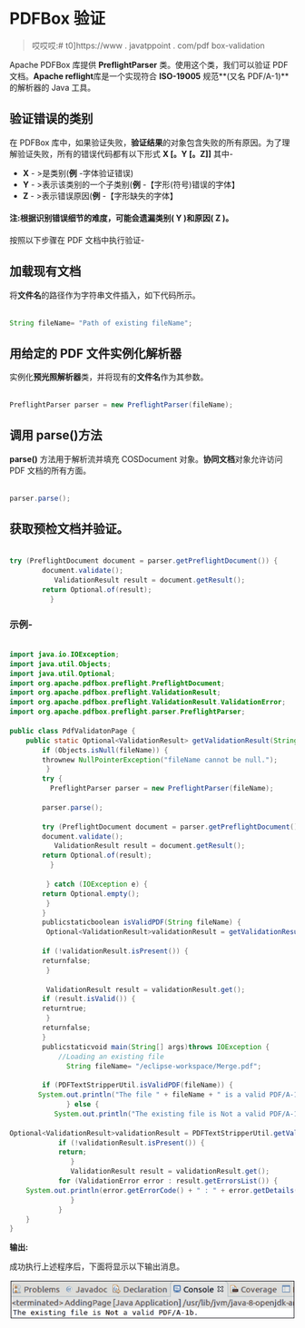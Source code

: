# PDFBox 验证

> 哎哎哎:# t0]https://www . javatppoint . com/pdf box-validation

Apache PDFBox 库提供 **PreflightParser** 类。使用这个类，我们可以验证 PDF 文档。**Apache reflight**库是一个实现符合 **ISO-19005** 规范**(又名 PDF/A-1)** 的解析器的 Java 工具。

## 验证错误的类别

在 PDFBox 库中，如果验证失败，**验证结果**的对象包含失败的所有原因。为了理解验证失败，所有的错误代码都有以下形式 **X [。Y [。Z]]** 其中-

*   **X** - >是类别(**例** -字体验证错误)
*   **Y** - >表示该类别的一个子类别(**例** -【字形(符号)错误的字体】
*   **Z** - >表示错误原因(**例** -【字形缺失的字体】

#### 注:根据识别错误细节的难度，可能会遗漏类别( **Y** )和原因( **Z** )。

按照以下步骤在 PDF 文档中执行验证-

## 加载现有文档

将**文件名**的路径作为字符串文件插入，如下代码所示。

```java

String fileName= "Path of existing fileName";

```

## 用给定的 PDF 文件实例化解析器

实例化**预光照解析器**类，并将现有的**文件名**作为其参数。

```java

PreflightParser parser = new PreflightParser(fileName);

```

## 调用 parse()方法

**parse()** 方法用于解析流并填充 COSDocument 对象。**协同文档**对象允许访问 PDF 文档的所有方面。

```java

parser.parse();

```

## 获取预检文档并验证。

```java

try (PreflightDocument document = parser.getPreflightDocument()) {
		document.validate();
		   ValidationResult result = document.getResult();
		return Optional.of(result);
		  }

```

### 示例-

```java

import java.io.IOException;
import java.util.Objects;
import java.util.Optional;
import org.apache.pdfbox.preflight.PreflightDocument;
import org.apache.pdfbox.preflight.ValidationResult;
import org.apache.pdfbox.preflight.ValidationResult.ValidationError;
import org.apache.pdfbox.preflight.parser.PreflightParser;

public class PdfValidatonPage {	
	public static Optional<ValidationResult> getValidationResult(String fileName) {
		if (Objects.isNull(fileName)) {
		thrownew NullPointerException("fileName cannot be null.");
		 }
		try {
		  PreflightParser parser = new PreflightParser(fileName);

		parser.parse();

		try (PreflightDocument document = parser.getPreflightDocument()) {
		document.validate();
		   ValidationResult result = document.getResult();
		return Optional.of(result);
		  }

		 } catch (IOException e) {
		return Optional.empty();
		 }
		}
		publicstaticboolean isValidPDF(String fileName) {
		 Optional<ValidationResult>validationResult = getValidationResult(fileName);

		if (!validationResult.isPresent()) {
		returnfalse;
		 }

		 ValidationResult result = validationResult.get();
		if (result.isValid()) {
		returntrue;
		 }
		returnfalse;
		}	
		publicstaticvoid main(String[] args)throws IOException {			
			//Loading an existing file
		      String fileName= "/eclipse-workspace/Merge.pdf";

		if (PDFTextStripperUtil.isValidPDF(fileName)) {
       System.out.println("The file " + fileName + " is a valid PDF/A-1b file");
			  } else {
		   System.out.println("The existing file is Not a valid PDF/A-1b.");

Optional<ValidationResult>validationResult = PDFTextStripperUtil.getValidationResult(fileName);
			if (!validationResult.isPresent()) {
			return;
			   }
			   ValidationResult result = validationResult.get();
			for (ValidationError error : result.getErrorsList()) {
	System.out.println(error.getErrorCode() + " : " + error.getDetails());
			   }
		    }
	}
}

```

**输出:**

成功执行上述程序后，下面将显示以下输出消息。

![PDFBox Validation](img/38f3d841ec53b93bc2d6dd089b54f248.png)